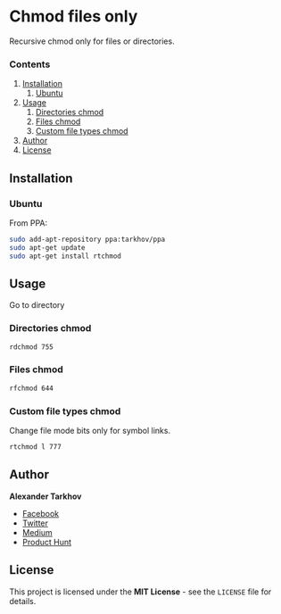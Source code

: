 # Chmod files only

Recursive chmod only for files or directories.

### Contents

1. [Installation](#installation)
   1. [Ubuntu](#ubuntu)
2. [Usage](#usage)
   1. [Directories chmod](#directories-chmod)
   2. [Files chmod](#files-chmod)
   3. [Custom file types chmod](#custom-file-types-chmod)
3. [Author](#author)
4. [License](#license)

## Installation

### Ubuntu

From PPA:

```bash
sudo add-apt-repository ppa:tarkhov/ppa
sudo apt-get update
sudo apt-get install rtchmod
```

## Usage

Go to directory 

### Directories chmod

```bash
rdchmod 755
```

### Files chmod

```bash
rfchmod 644
```

### Custom file types chmod

Change file mode bits only for symbol links.

```bash
rtchmod l 777
```

## Author

**Alexander Tarkhov**

* [Facebook](https://www.facebook.com/alex.tarkhov)
* [Twitter](https://twitter.com/alextarkhov)
* [Medium](https://medium.com/@tarkhov)
* [Product Hunt](https://www.producthunt.com/@tarkhov)

## License

This project is licensed under the **MIT License** - see the `LICENSE` file for details.
